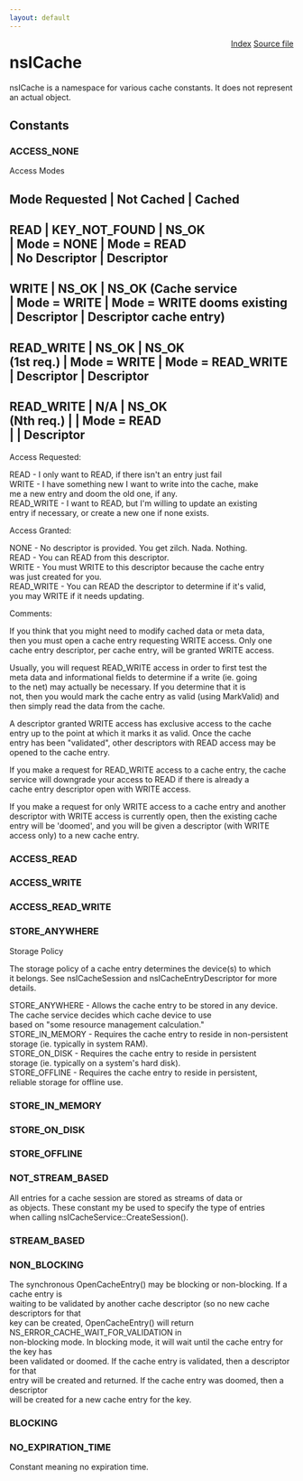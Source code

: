 ```yaml
---
layout: default
---
```

<div class='links' style='float:right'><a href="../index.html">Index</a>
<a href="http://dxr.mozilla.org/mozilla-central/source/netwerk/cache/nsICache.idl">Source file</a>
</div>

# nsICache #
  
nsICache is a namespace for various cache constants.  It does not represent  
an actual object.  
  

## Constants ##

### ACCESS_NONE ###
  
Access Modes  
  
  
Mode Requested | Not Cached          | Cached  
------------------------------------------------------------------------  
READ           | KEY_NOT_FOUND       | NS_OK  
               | Mode = NONE         | Mode = READ  
               | No Descriptor       | Descriptor  
------------------------------------------------------------------------  
WRITE          | NS_OK               | NS_OK            (Cache service  
               | Mode = WRITE        | Mode = WRITE      dooms existing  
               | Descriptor          | Descriptor        cache entry)  
------------------------------------------------------------------------  
READ_WRITE     | NS_OK               | NS_OK  
(1st req.)     | Mode = WRITE        | Mode = READ_WRITE  
               | Descriptor          | Descriptor  
------------------------------------------------------------------------  
READ_WRITE     | N/A                 | NS_OK  
(Nth req.)     |                     | Mode = READ  
               |                     | Descriptor  
------------------------------------------------------------------------  
  
  
Access Requested:  
  
READ	       - I only want to READ, if there isn't an entry just fail  
WRITE       - I have something new I want to write into the cache, make  
              me a new entry and doom the old one, if any.  
READ_WRITE  - I want to READ, but I'm willing to update an existing  
              entry if necessary, or create a new one if none exists.  
  
  
Access Granted:  
  
NONE        - No descriptor is provided. You get zilch. Nada. Nothing.  
READ		   - You can READ from this descriptor.  
WRITE	   - You must WRITE to this descriptor because the cache entry  
              was just created for you.  
READ_WRITE  - You can READ the descriptor to determine if it's valid,  
              you may WRITE if it needs updating.  
  
  
Comments:  
  
If you think that you might need to modify cached data or meta data,  
then you must open a cache entry requesting WRITE access.  Only one  
cache entry descriptor, per cache entry, will be granted WRITE access.  
  
Usually, you will request READ_WRITE access in order to first test the  
meta data and informational fields to determine if a write (ie. going  
to the net) may actually be necessary.  If you determine that it is   
not, then you would mark the cache entry as valid (using MarkValid) and  
then simply read the data from the cache.  
  
A descriptor granted WRITE access has exclusive access to the cache  
entry up to the point at which it marks it as valid.  Once the cache  
entry has been "validated", other descriptors with READ access may be  
opened to the cache entry.  
  
If you make a request for READ_WRITE access to a cache entry, the cache  
service will downgrade your access to READ if there is already a  
cache entry descriptor open with WRITE access.  
  
If you make a request for only WRITE access to a cache entry and another  
descriptor with WRITE access is currently open, then the existing cache  
entry will be 'doomed', and you will be given a descriptor (with WRITE  
access only) to a new cache entry.  
  
  

### ACCESS_READ ###

### ACCESS_WRITE ###

### ACCESS_READ_WRITE ###

### STORE_ANYWHERE ###
  
Storage Policy  
  
The storage policy of a cache entry determines the device(s) to which  
it belongs.  See nsICacheSession and nsICacheEntryDescriptor for more  
details.  
  
STORE_ANYWHERE        - Allows the cache entry to be stored in any device.  
                        The cache service decides which cache device to use  
                        based on "some resource management calculation."  
STORE_IN_MEMORY       - Requires the cache entry to reside in non-persistent  
                        storage (ie. typically in system RAM).  
STORE_ON_DISK         - Requires the cache entry to reside in persistent  
                        storage (ie. typically on a system's hard disk).  
STORE_OFFLINE         - Requires the cache entry to reside in persistent,  
                        reliable storage for offline use.  
  

### STORE_IN_MEMORY ###

### STORE_ON_DISK ###

### STORE_OFFLINE ###

### NOT_STREAM_BASED ###
  
All entries for a cache session are stored as streams of data or  
as objects.  These constant my be used to specify the type of entries  
when calling nsICacheService::CreateSession().  
  

### STREAM_BASED ###

### NON_BLOCKING ###
  
The synchronous OpenCacheEntry() may be blocking or non-blocking.  If a cache entry is  
waiting to be validated by another cache descriptor (so no new cache descriptors for that  
key can be created, OpenCacheEntry() will return NS_ERROR_CACHE_WAIT_FOR_VALIDATION in  
non-blocking mode.  In blocking mode, it will wait until the cache entry for the key has  
been validated or doomed.  If the cache entry is validated, then a descriptor for that  
entry will be created and returned.  If the cache entry was doomed, then a descriptor  
will be created for a new cache entry for the key.   
  

### BLOCKING ###

### NO_EXPIRATION_TIME ###
  
Constant meaning no expiration time.  
  
